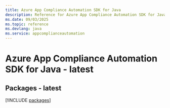 ```yaml
---
title: Azure App Compliance Automation SDK for Java
description: Reference for Azure App Compliance Automation SDK for Java
ms.date: 09/03/2025
ms.topic: reference
ms.devlang: java
ms.service: appcomplianceautomation
---
```

# Azure App Compliance Automation SDK for Java - latest
## Packages - latest
[!INCLUDE [packages](app-compliance-automation-index.md)]
